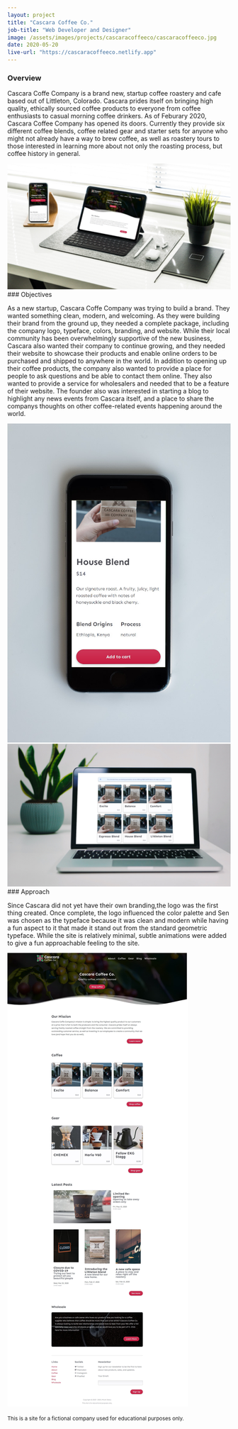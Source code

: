 ```yaml
---
layout: project
title: "Cascara Coffee Co."
job-title: "Web Developer and Designer"
image: /assets/images/projects/cascaracoffeeco/cascaracoffeeco.jpg
date: 2020-05-20
live-url: "https://cascaracoffeeco.netlify.app"
---
```


### Overview

Cascara Coffe Company is a brand new, startup coffee roastery and cafe based out of Littleton, Colorado. Cascara prides itself on bringing high quality, ethically sourced coffee products to everyone from coffee enthusiasts to casual morning coffee drinkers. As of Feburary 2020, Cascara Coffee Company has opened its doors. Currently they provide six different coffee blends, coffee related gear and starter sets for anyone who might not already have a way to brew coffee, as well as roastery tours to those interested in learning more about not only the roasting process, but coffee history in general.

<picture>
  <source srcset="/assets/images/projects/cascaracoffeeco/device-preview.avif" type="image/avif">
  <source srcset="/assets/images/projects/cascaracoffeeco/device-preview.webp" type="image/webp">
  <img src="/assets/images/projects/cascaracoffeeco/device-preview.jpg" alt="Cascara Coffee Co. site on multiple devices">
</picture>

<section class="grid halves stack-md">
  <div markdown="1">
### Objectives

As a new startup, Cascara Coffe Company was trying to build a brand. They wanted something clean, modern, and welcoming. As they were building their brand from the ground up, they needed a complete package, including the company logo, typeface, colors, branding, and website. While their local community has been overwhelmingly supportive of the new business, Cascara also wanted their company to continue growing, and they needed their website to showcase their products and enable online orders to be purchased and shipped to anywhere in the world. In addition to opening up their coffee products, the company also wanted to provide a place for people to ask questions and be able to contact them online. They also wanted to provide a service for wholesalers and needed that to be a feature of their website. The founder also was interested in starting a blog to highlight any news events from Cascara itself, and a place to share the companys thoughts on other coffee-related events happening around the world.

  </div>

  <div>
    <picture>
      <source srcset="/assets/images/projects/cascaracoffeeco/shop-phone.avif" type="image/avif">
      <source srcset="/assets/images/projects/cascaracoffeeco/shop-phone.webp" type="image/webp">
      <img src="/assets/images/projects/cascaracoffeeco/shop-phone.jpg" alt="product page on an phone">
    </picture>
  </div>

  <div>
    <picture>
      <source srcset="/assets/images/projects/cascaracoffeeco/coffee-laptop.avif" type="image/avif">
      <source srcset="/assets/images/projects/cascaracoffeeco/coffee-laptop.webp" type="image/webp">
      <img src="/assets/images/projects/cascaracoffeeco/coffee-laptop.jpg" alt="coffee page on an laptop">
    </picture>
  </div>

  <div markdown="1">
### Approach

Since Cascara did not yet have their own branding,the logo was the first thing created. Once complete, the logo influenced the color palette and Sen was chosen as the typeface because it was clean and modern while having a fun aspect to it that made it stand out from the standard geometric typeface. While the site is relatively minimal, subtle animations were added to give a fun approachable feeling to the site.

  </div>
</section>

<picture>
  <source srcset="/assets/images/projects/cascaracoffeeco/full-view.avif" type="image/avif">
  <source srcset="/assets/images/projects/cascaracoffeeco/full-view.webp" type="image/webp">
  <img src="/assets/images/projects/cascaracoffeeco/full-view.jpg" alt="Cascara Coffee Co. site on desktop">
</picture>

<p class="fine-print text-center"><small>This is a site for a fictional company used for educational purposes only.</small></p>
